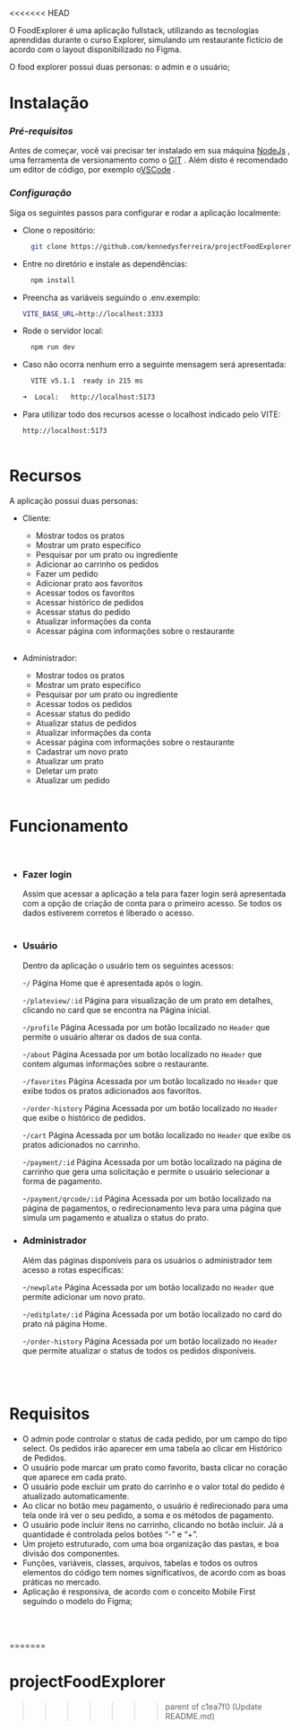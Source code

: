 <<<<<<< HEAD


O FoodExplorer é uma aplicação fullstack, utilizando as tecnologias aprendidas durante o curso Explorer, simulando um restaurante fictício de acordo com o layout disponibilizado no Figma.

O food explorer possui duas personas: o admin e o usuário;



<h1 >Instalação</h1>

### **_Pré-requisitos_**

Antes de começar, você vai precisar ter instalado em sua máquina <a target="_blank">[NodeJs](https://nodejs.org/en) </a>, uma ferramenta de versionamento como o <a target="_blank">[GIT](https://git-scm.com/) </a>.
Além disto é recomendado um editor de código, por exemplo o<a target="_blank">[VSCode](https://code.visualstudio.com/) </a>.

### **_Configuração_**

Siga os seguintes passos para configurar e rodar a aplicação localmente:

- Clone o repositório:

  ```bash
    git clone https://github.com/kennedysferreira/projectFoodExplorer.git
  ```

- Entre no diretório e instale as dependências:

  ```bash
    npm install
  ```

- Preencha as variáveis seguindo o .env.exemplo:

  ```bash
  VITE_BASE_URL=http://localhost:3333
  ```

- Rode o servidor local:

  ```bash
    npm run dev
  ```

- Caso não ocorra nenhum erro a seguinte mensagem será apresentada:

  ```bash
    VITE v5.1.1  ready in 215 ms

  ➜  Local:   http://localhost:5173
  ```

- Para utilizar todo dos recursos acesse o localhost indicado pelo VITE:

  `http://localhost:5173`
  <br/>
  <br/>

<h1 >Recursos</h1>

A aplicação possui duas personas:

- Cliente:

  - Mostrar todos os pratos
  - Mostrar um prato especifico
  - Pesquisar por um prato ou ingrediente
  - Adicionar ao carrinho os pedidos
  - Fazer um pedido
  - Adicionar prato aos favoritos
  - Acessar todos os favoritos
  - Acessar histórico de pedidos
  - Acessar status do pedido
  - Atualizar informações da conta
  - Acessar página com informações sobre o restaurante
    <br/>
    <br/>

- Administrador:

  - Mostrar todos os pratos
  - Mostrar um prato especifico
  - Pesquisar por um prato ou ingrediente
  - Acessar todos os pedidos
  - Acessar status do pedido
  - Atualizar status de pedidos
  - Atualizar informações da conta
  - Acessar página com informações sobre o restaurante
  - Cadastrar um novo prato
  - Atualizar um prato
  - Deletar um prato
  - Atualizar um pedido
    <br/>
    <br/>

<h1 >Funcionamento</h1>

<br/>

- ### **Fazer login**

  Assim que acessar a aplicação a tela para fazer login será apresentada com a opção de criação de conta para o primeiro acesso. Se todos os dados estiverem corretos é liberado o acesso.
  <br/>
  <br/>

- ### **Usuário**

  Dentro da aplicação o usuário tem os seguintes acessos:

  -`/` Página Home que é apresentada após o login.

  -`/plateview/:id` Página para visualização de um prato em detalhes, clicando no card que se encontra na Página inicial.

  -`/profile` Página Acessada por um botão localizado no `Header` que permite o usuário alterar os dados de sua conta.

  -`/about` Página Acessada por um botão localizado no `Header` que contem algumas informações sobre o restaurante.

  -`/favorites` Página Acessada por um botão localizado no `Header` que exibe todos os pratos adicionados aos favoritos.

  -`/order-history` Página Acessada por um botão localizado no `Header` que exibe o histórico de pedidos.

  -`/cart` Página Acessada por um botão localizado no `Header` que exibe os pratos adicionados no carrinho.

  -`/payment/:id` Página Acessada por um botão localizado na página de carrinho que gera uma solicitação e permite o usuário selecionar a forma de pagamento.

  -`/payment/qrcode/:id` Página Acessada por um botão localizado na página de pagamentos, o redirecionamento leva para uma página que simula um pagamento e atualiza o status do prato.
  <br/>

- ### **Administrador**

  Além das páginas disponíveis para os usuários o administrador tem acesso a rotas especificas:

  -`/newplate` Página Acessada por um botão localizado no `Header`
  que permite adicionar um novo prato.

  -`/editplate/:id` Página Acessada por um botão localizado no card do prato ná página Home.

  -`/order-history` Página Acessada por um botão localizado no `Header` que permite atualizar o status de todos os pedidos disponíveis.

  <br/>
  <br/>

<h1 >Requisitos</h1>

-  O admin pode controlar o status de cada pedido, por um campo do tipo select. Os pedidos irão aparecer em uma tabela ao clicar em Histórico de Pedidos.
-  O usuário pode marcar um prato como favorito, basta clicar no coração que aparece em cada prato.
-  O usuário pode excluir um prato do carrinho e o valor total do pedido é atualizado automaticamente.
-  Ao clicar no botão meu pagamento, o usuário é redirecionado para uma tela onde irá ver o seu pedido, a soma e os métodos de pagamento.
-  O usuário pode incluir itens no carrinho, clicando no botão incluir. Já a quantidade é controlada pelos botões “-” e “+”.
-  Um projeto estruturado, com uma boa organização das pastas, e boa divisão dos componentes.
-  Funções, variáveis, classes, arquivos, tabelas e todos os outros elementos do código tem nomes significativos, de acordo com as boas práticas no mercado.
-  Aplicação é responsiva, de acordo com o conceito Mobile First seguindo o modelo do Figma;
  <br/>
  <br/>


=======
# projectFoodExplorer
 
>>>>>>> parent of c1ea7f0 (Update README.md)
